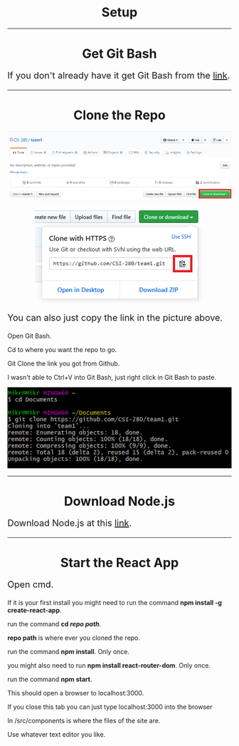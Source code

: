 <h1 style="text-align: center">Setup</h1>

***

<h1 style="text-align: center">Get Git Bash</h1>

<p style="font-size: 20px">If you don't already have it get Git Bash from the <a href="https://gitforwindows.org/">link</a>.</p>

***


<h1 style="text-align: center">Clone the Repo</h1>

<p style="text-align: center"><img src="/Pictures/Clone.PNG" alt="Github Copy Clone"></p>

<p style="text-align: center"><img src="/Pictures/Clone2.PNG" alt="Github"></p>

<p style="font-size: 20px">You can also just copy the link in the picture above.

Open Git Bash.

Cd to where you want the repo to go.

Git Clone the link you got from Github.

I wasn't able to Ctrl+V into Git Bash, just right click in Git Bash to paste.</p>

<p style="text-align: center"><img src="/Pictures/GitBashClone.PNG" alt="Git Bash"></p>

***

<h1 style="text-align: center">Download Node.js</h1>

<p style="font-size: 20px">Download Node.js at this <a href="https://nodejs.org/en/">link</a>.</p>

***

<h1 style="text-align: center">Start the React App</h1>

<p style="font-size: 20px">Open cmd.

If it is your first install you might need to run the command **npm install -g create-react-app**. 

run the command **cd _repo path_**. 

**repo path** is where ever you cloned the repo.

run the command **npm install**. Only once.

you might also need to run **npm install react-router-dom**. Only once.

run the command **npm start**.

This should open a browser to localhost:3000.

If you close this tab you can just type localhost:3000 into the browser

In /src/components is where the files of the site are.

Use whatever text editor you like.</p>


